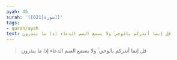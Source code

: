 ```yaml
---
ayah: 45
surah: '[[021|سورة]]'
tags:
- quran/ayah
text: قل إنما أنذركم بالوحي ۚ ولا يسمع الصم الدعاء إذا ما ينذرون
---
```

> قل إنما أنذركم بالوحي ۚ ولا يسمع الصم الدعاء إذا ما ينذرون
